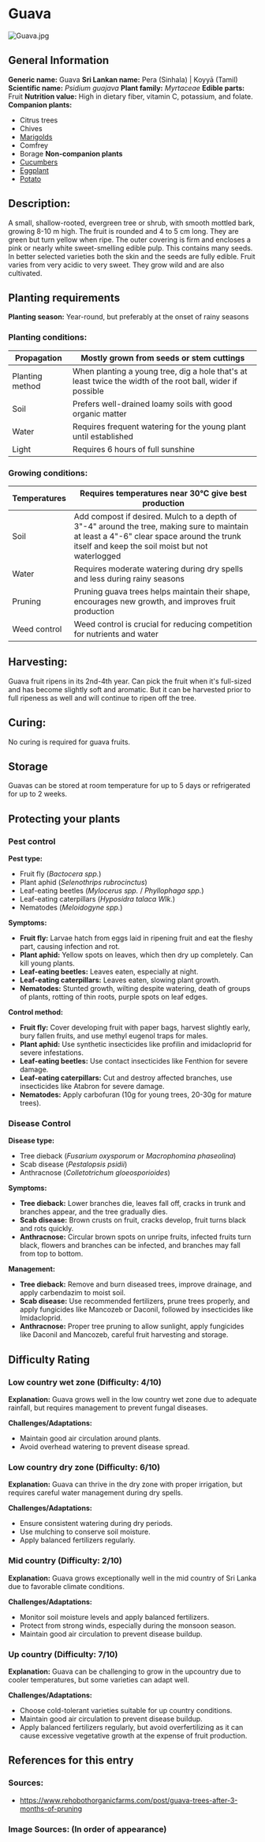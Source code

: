 # Guava
![Guava.jpg](../../assets/images/Guava.jpg "Thamizhpparithi Maari, CC BY-SA 4.0 <https://creativecommons.org/licenses/by-sa/4.0>, via Wikimedia Commons")
    
## General Information
**Generic name:** Guava
**Sri Lankan name:** Pera (Sinhala) | Koyyā (Tamil)
**Scientific name:** _Psidium guajava_
**Plant family:** _Myrtaceae_
**Edible parts:** Fruit
**Nutrition value:** High in dietary fiber, vitamin C, potassium, and folate.
**Companion plants:**
- Citrus trees
- Chives
- [Marigolds](https://lanka.wiki/flowers/marigold.html)
- Comfrey
- Borage
**Non-companion plants**
- [Cucumbers](https://lanka.wiki/vegetables/cucumber.html)
- [Eggplant](https://lanka.wiki/vegetables/egg-plant.html)
- [Potato](https://lanka.wiki/roots/potato.html)

## Description:
A small, shallow-rooted, evergreen tree or shrub, with smooth mottled bark, growing 8-10 m high. The fruit is rounded and 4 to 5 cm long. They are green but turn yellow when ripe. The outer covering is firm and encloses a pink or nearly white sweet-smelling edible pulp. This contains many seeds. In better selected varieties both the skin and the seeds are fully edible. Fruit varies from very acidic to very sweet. They grow wild and are also cultivated.

## Planting requirements
**Planting season:** Year-round, but preferably at the onset of rainy seasons

### Planting conditions:
| Propagation | Mostly grown from seeds or stem cuttings |
|----|----|
| Planting method | When planting a young tree, dig a hole that's at least twice the width of the root ball, wider if possible |
| Soil | Prefers well-drained loamy soils with good organic matter |
| Water | Requires frequent watering for the young plant until established |
| Light | Requires 6 hours of full sunshine |

### Growing conditions:

| Temperatures | Requires temperatures near 30°C give best production |
|----|----|
| Soil | Add compost if desired. Mulch to a depth of 3"-4" around the tree, making sure to maintain at least a 4"-6" clear space around the trunk itself and keep the soil moist but not waterlogged |
| Water | Requires moderate watering during dry spells and less during rainy seasons |
| Pruning | Pruning guava trees helps maintain their shape, encourages new growth, and improves fruit production |
| Weed control | Weed control is crucial for reducing competition for nutrients and water |

## Harvesting:
Guava fruit ripens in its 2nd-4th year. Can pick the fruit when it's full-sized and has become slightly soft and aromatic. But it can be harvested prior to full ripeness as well and will continue to ripen off the tree.

## Curing:
No curing is required for guava fruits.

## Storage
Guavas can be stored at room temperature for up to 5 days or refrigerated for up to 2 weeks.

## Protecting your plants
### Pest control
**Pest type:**
- Fruit fly (_Bactocera spp._)
- Plant aphid (_Selenothrips rubrocinctus_)
- Leaf-eating beetles (_Mylocerus spp._ / _Phyllophaga spp._)
- Leaf-eating caterpillars (_Hyposidra talaca Wlk._)
- Nematodes (_Meloidogyne spp._)

**Symptoms:**
- **Fruit fly:** Larvae hatch from eggs laid in ripening fruit and eat the fleshy part, causing infection and rot.
- **Plant aphid:** Yellow spots on leaves, which then dry up completely. Can kill young plants.
- **Leaf-eating beetles:** Leaves eaten, especially at night.
- **Leaf-eating caterpillars:** Leaves eaten, slowing plant growth.
- **Nematodes:** Stunted growth, wilting despite watering, death of groups of plants, rotting of thin roots, purple spots on leaf edges.

**Control method:**
- **Fruit fly:** Cover developing fruit with paper bags, harvest slightly early, bury fallen fruits, and use methyl eugenol traps for males.
- **Plant aphid:** Use synthetic insecticides like profilin and imidacloprid for severe infestations.
- **Leaf-eating beetles:** Use contact insecticides like Fenthion for severe damage.
- **Leaf-eating caterpillars:** Cut and destroy affected branches, use insecticides like Atabron for severe damage.
- **Nematodes:** Apply carbofuran (10g for young trees, 20-30g for mature trees).

### Disease Control
**Disease type:**
- Tree dieback (_Fusarium oxysporum_ or _Macrophomina phaseolina_)
- Scab disease (_Pestalopsis psidii_)
- Anthracnose (_Colletotrichum gloeosporioides_)

**Symptoms:**
- **Tree dieback:** Lower branches die, leaves fall off, cracks in trunk and branches appear, and the tree gradually dies.
- **Scab disease:** Brown crusts on fruit, cracks develop, fruit turns black and rots quickly.
- **Anthracnose:** Circular brown spots on unripe fruits, infected fruits turn black, flowers and branches can be infected, and branches may fall from top to bottom.

**Management:**
- **Tree dieback:** Remove and burn diseased trees, improve drainage, and apply carbendazim to moist soil.
- **Scab disease:** Use recommended fertilizers, prune trees properly, and apply fungicides like Mancozeb or Daconil, followed by insecticides like Imidacloprid.
- **Anthracnose:** Proper tree pruning to allow sunlight, apply fungicides like Daconil and Mancozeb, careful fruit harvesting and storage.

## Difficulty Rating
### Low country wet zone (Difficulty: 4/10)
**Explanation:** Guava grows well in the low country wet zone due to adequate rainfall, but requires management to prevent fungal diseases.

**Challenges/Adaptations:**
- Maintain good air circulation around plants.
- Avoid overhead watering to prevent disease spread.

### Low country dry zone (Difficulty: 6/10)
**Explanation:** Guava can thrive in the dry zone with proper irrigation, but requires careful water management during dry spells.

**Challenges/Adaptations:**
- Ensure consistent watering during dry periods.
- Use mulching to conserve soil moisture.
- Apply balanced fertilizers regularly.

### Mid country (Difficulty: 2/10)
**Explanation:** Guava grows exceptionally well in the mid country of Sri Lanka due to favorable climate conditions.

**Challenges/Adaptations:**
- Monitor soil moisture levels and apply balanced fertilizers.
- Protect from strong winds, especially during the monsoon season.
- Maintain good air circulation to prevent disease buildup.

### Up country (Difficulty: 7/10)
**Explanation:** Guava can be challenging to grow in the upcountry due to cooler temperatures, but some varieties can adapt well.

**Challenges/Adaptations:**
- Choose cold-tolerant varieties suitable for up country conditions.
- Maintain good air circulation to prevent disease buildup.
- Apply balanced fertilizers regularly, but avoid overfertilizing as it can cause excessive vegetative growth at the expense of fruit production.

## References for this entry
### Sources:
- https://www.rehobothorganicfarms.com/post/guava-trees-after-3-months-of-pruning

### Image Sources: (In order of appearance)